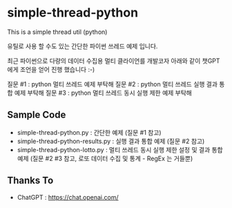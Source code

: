 # simple-thread-python

This is a simple thread util (python)

유틸로 사용 할 수도 있는 간단한 파이썬 쓰레드 예제 입니다.

최근 파이썬으로 다량의 데이터 수집용 멀티 클라이언를 개발코자 아래와 같이 챗GPT에게 조언을 얻어 진행 했습니다 :-)

질문 #1 : python 멀티 쓰레드 예제 부탁해
질문 #2 : python 멀티 쓰레드 실행 결과 통합 예제 부탁해
질문 #3 : python 멀티 쓰레드 동시 실행 제한 예제 부탁해
 
## Sample Code

* simple-thread-python.py : 간단한 예제 (질문 #1 참고)
* simple-thread-python-results.py : 실행 결과 통합 예제 (질문 #2 참고)
* simple-thread-python-lotto.py : 멀티 쓰레드 동시 실행 제한 설정 및 결과 통합 예제 (질문 #2 #3 참고, 로또 데이터 수집 및 통계 - RegEx 는 거들뿐)

## Thanks To

* ChatGPT : https://chat.openai.com/

